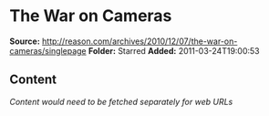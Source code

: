 # The War on Cameras

**Source:** http://reason.com/archives/2010/12/07/the-war-on-cameras/singlepage
**Folder:** Starred
**Added:** 2011-03-24T19:00:53




## Content
*Content would need to be fetched separately for web URLs*
